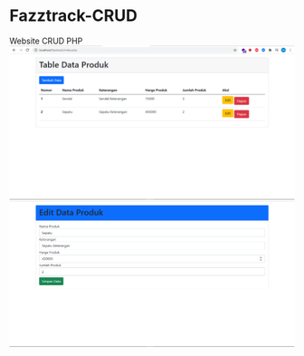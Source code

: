 # Fazztrack-CRUD
Website CRUD PHP
![image.png](https://github.com/DaffaRefiansyah/Fazztrack-CRUD/blob/main/dokumentasi/view.png)
![image.png](https://github.com/DaffaRefiansyah/Fazztrack-CRUD/blob/main/dokumentasi/edit.png)
